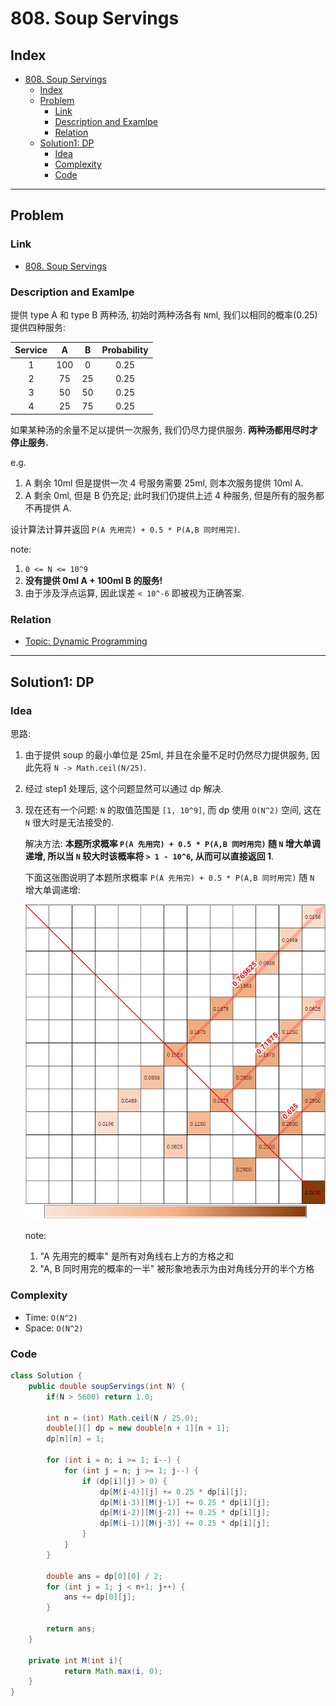 # 808. Soup Servings

## Index

- [808. Soup Servings](#808-soup-servings)
  - [Index](#index)
  - [Problem](#problem)
    - [Link](#link)
    - [Description and Examlpe](#description-and-examlpe)
    - [Relation](#relation)
  - [Solution1: DP](#solution1-dp)
    - [Idea](#idea)
    - [Complexity](#complexity)
    - [Code](#code)

----

## Problem

### Link

- [808. Soup Servings][1]

### Description and Examlpe

提供 type A 和 type B 两种汤, 初始时两种汤各有 `N`ml, 我们以相同的概率(0.25)提供四种服务:

Service| A | B |Probability
:-----:|:-:|:-:|:---------:
1      |100|0  |0.25
2      |75 |25 |0.25
3      |50 |50 |0.25
4      |25 |75 |0.25

如果某种汤的余量不足以提供一次服务, 我们仍尽力提供服务. **两种汤都用尽时才停止服务.**

e.g.

1. A 剩余 10ml 但是提供一次 4 号服务需要 25ml, 则本次服务提供 10ml A.  
2. A 剩余 0ml, 但是 B 仍充足; 此时我们仍提供上述 4 种服务, 但是所有的服务都不再提供 A.

设计算法计算并返回 `P(A 先用完) + 0.5 * P(A,B 同时用完)`.

note:

1. `0 <= N <= 10^9`
2. **没有提供 0ml A + 100ml B 的服务!**
3. 由于涉及浮点运算, 因此误差 `< 10^-6` 即被视为正确答案.

### Relation

- [Topic: Dynamic Programming][2]

----

## Solution1: DP

### Idea

思路:

1. 由于提供 soup 的最小单位是 25ml, 并且在余量不足时仍然尽力提供服务, 因此先将 `N -> Math.ceil(N/25)`.
2. 经过 step1 处理后, 这个问题显然可以通过 dp 解决.
3. 现在还有一个问题: `N` 的取值范围是 `[1, 10^9]`, 而 dp 使用 `O(N^2)` 空间, 这在 `N` 很大时是无法接受的.

    解决方法: **本题所求概率 `P(A 先用完) + 0.5 * P(A,B 同时用完)` 随 `N` 增大单调递增, 所以当 `N` 较大时该概率将 `> 1 - 10^6`, 从而可以直接返回 1**.

    下面这张图说明了本题所求概率 `P(A 先用完) + 0.5 * P(A,B 同时用完)` 随 `N` 增大单调递增:

    ![808.figure1.png][3]  

    note:

    1. "A 先用完的概率" 是所有对角线右上方的方格之和
    2. "A, B 同时用完的概率的一半" 被形象地表示为由对角线分开的半个方格

### Complexity

- Time: `O(N^2)`
- Space: `O(N^2)`

### Code

```java
class Solution {
    public double soupServings(int N) {
        if(N > 5600) return 1.0;

        int n = (int) Math.ceil(N / 25.0);
        double[][] dp = new double[n + 1][n + 1];
        dp[n][n] = 1;

        for (int i = n; i >= 1; i--) {
            for (int j = n; j >= 1; j--) {
                if (dp[i][j] > 0) {
                    dp[M(i-4)][j] += 0.25 * dp[i][j];
                    dp[M(i-3)][M(j-1)] += 0.25 * dp[i][j];
                    dp[M(i-2)][M(j-2)] += 0.25 * dp[i][j];
                    dp[M(i-1)][M(j-3)] += 0.25 * dp[i][j];
                }
            }
        }

        double ans = dp[0][0] / 2;
        for (int j = 1; j < n+1; j++) {
            ans += dp[0][j];
        }

        return ans;
    }

    private int M(int i){
            return Math.max(i, 0);
    }
}
```

[1]: https://leetcode.com/problems/soup-servings/
[2]: ../topics/dynamic-programming.md
[3]: ./images/808.figure1.png
